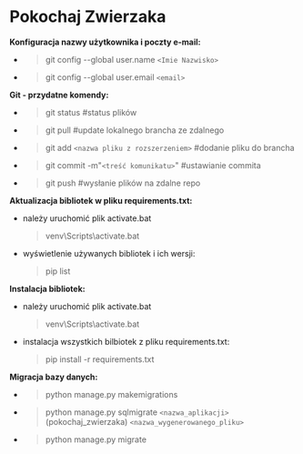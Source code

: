# Pokochaj Zwierzaka
**Konfiguracja nazwy użytkownika i poczty e-mail:**
* > git config --global user.name `<Imie Nazwisko>`
* > git config --global user.email `<email>`
  
**Git - przydatne komendy:**
* > git status #status plików
* > git pull #update lokalnego brancha ze zdalnego
* > git add `<nazwa pliku z rozszerzeniem>` #dodanie pliku do brancha
* > git commit -m"`<treść komunikatu>`" #ustawianie commita
* > git push #wysłanie plików na zdalne repo
  
**Aktualizacja bibliotek w pliku requirements.txt:**
* należy uruchomić plik activate.bat
  >venv\Scripts\activate.bat
* wyświetlenie używanych bibliotek i ich wersji:
   >pip list

**Instalacja bibliotek:**
* należy uruchomić plik activate.bat
  >venv\Scripts\activate.bat
* instalacja wszystkich bilbiotek z pliku requirements.txt:
  > pip install -r requirements.txt
  
**Migracja bazy danych:**
* > python manage.py makemigrations
* > python manage.py sqlmigrate `<nazwa_aplikacji>`(pokochaj_zwierzaka) `<nazwa_wygenerowanego_pliku>`
* > python manage.py migrate
